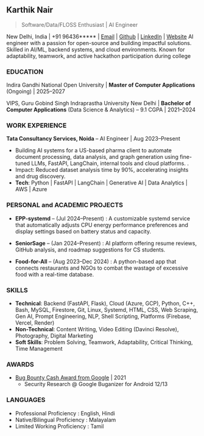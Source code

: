 ## **Karthik Nair**
> Software/Data/FLOSS Enthusiast | AI Engineer

New Delhi, India | +91 96436***** | [Email](mailto:realkarthiknair@gmail.com) | [Github](https://www.github.com/realKarthikNair) | [LinkedIn](https://linkedin.com/in/realkarthiknair/) | [Website](https://realkarthiknair.github.io)
AI engineer with a passion for open-source and building impactful solutions. Skilled in AI/ML, backend systems, and cloud environments. Known for adaptability, teamwork, and active hackathon participation during college
### EDUCATION  
Indira Gandhi National Open University | **Master of Computer Applications** (Ongoing) | 2025–2027  

VIPS, Guru Gobind Singh Indraprastha University New Delhi | **Bachelor of Computer Applications** (Data Science & Analytics) – 9.1 CGPA | 2021–2024
### WORK EXPERIENCE
**Tata Consultancy Services, Noida** – AI Engineer | Aug 2023–Present 
* Building AI systems for a US-based pharma client to automate document processing, data analysis, and graph generation using fine-tuned LLMs, FastAPI, LangChain, internal tools and cloud platforms. .
* Impact: Reduced dataset analysis time by 90%, accelerating insights and drug discovery.
* **Tech**: Python | FastAPI | LangChain | Generative AI | Data Analytics | AWS | Azure
### PERSONAL and ACADEMIC PROJECTS
* **EPP-systemd** – (Jul 2024–Present) : A customizable systemd service that automatically adjusts CPU energy performance preferences and display settings based on battery status and capacity. 

* **SeniorSage** – (Jan 2024–Present) : AI platform offering resume reviews, GitHub analysis, and roadmap suggestions for CS students. 

* **Food-for-All** – (Aug 2023–Dec 2024) : A python-based app that connects restaurants and NGOs to combat the wastage of excessive food with a real-time database.
### SKILLS
* **Technical**: Backend (FastAPI, Flask), Cloud (Azure, GCP), Python, C++, Bash, MySQL, Firestore, Git, Linux, Systemd, HTML, CSS, Web Scraping, Gen AI, Prompt Engineering, NLP, Shell Scripting, Platforms (Firebase, Vercel, Render)  
* **Non-Technical**: Content Writing, Video Editing (Davinci Resolve), Photography, Digital Marketing  
* **Soft Skills**: Problem Solving, Teamwork, Adaptability, Critical Thinking, Time Management
### AWARDS
- [Bug Bounty Cash Award from Google](https://realkarthiknair.github.io/CVE-2022-20317.html) | 2021 
    - Security Research @ Google Buganizer for Android 12/13
### LANGUAGES
* Professional Proficiency : English, Hindi
* Native/Bilingual Proficiency : Malayalam
* Limited Working Proficiency : Tamil
